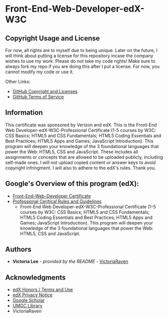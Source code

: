 # Front-End-Web-Developer-edX-W3C
## Copyright Usage and License

For now, all rights are to myself due to being unique. Later on the future, I will think about putting a license for this repository incase the company wishes to use my work.
Please do not take my code rights! Make sure to always fork my repo if you are doing this after I put a license. For now, you cannot modify my code or use it.

Other Links:  
- [GitHub Copyright and Licenses](https://docs.github.com/en/repositories/managing-your-repositorys-settings-and-features/customizing-your-repository/licensing-a-repository)
- [GitHub Terms of Service](https://docs.github.com/en/site-policy/github-terms/github-terms-of-service)

## Information

This certificate was sponsored by Verizon and edX. This is the Front-End Web Developer-edX-W3C-Professional Certificate (1-5 courses by W3C: CSS Basics; HTML5 and CSS Fundamentals; HTML5 Coding Essentials and Best Practices; HTML5 Apps and Games; JavaScript Introduction). This program will deepen your knowledge of the 3 foundational languages that power the Web: HTML5, CSS and JavaScript. These includes all assignments or concepts that are allowed to be uploaded publicly, including self-made ones. I will not upload copied content or answer keys to avoid copyright infringment. I will also to adhere to the edX's rules. Thank you. 

## Google's Overview of this program (edX):
- [Front-End-Web-Developer Certificate](https://www.edx.org/certificates/professional-certificate/w3cx-front-end-web-developer)
- [Professional Ceritical Rules and Guidelines](https://courses.edx.org/asset-v1:W3Cx+CSS.0x+2T2025+type@asset+block@CSSBasics-grading-policy.pdf)
     - Front-End Web Developer-edX-W3C-Professional Certificate (1-5 courses by W3C: CSS Basics; HTML5 and CSS Fundamentals; HTML5 Coding Essentials and Best Practices; HTML5 Apps and Games; JavaScript Introduction). This program will deepen your knowledge of the 3 foundational languages that power the Web: HTML5, CSS and JavaScript.

## Authors

  - **Victoria Lee** - *provided by the README* -
    [VictoriaRaven](https://github.com/VictoriaRaven)

## Acknowledgments

- [edX Honors / Terms and Use](https://www.edx.org/edx-terms-service#honor-code)
- [edX Privacy Notice](https://www.edx.org/edx-privacy-policy)
- [Google Scholar](https://scholar.google.com/)
- [UMGC Library](https://libguides.umgc.edu/home)
 - VictoriaRaven

